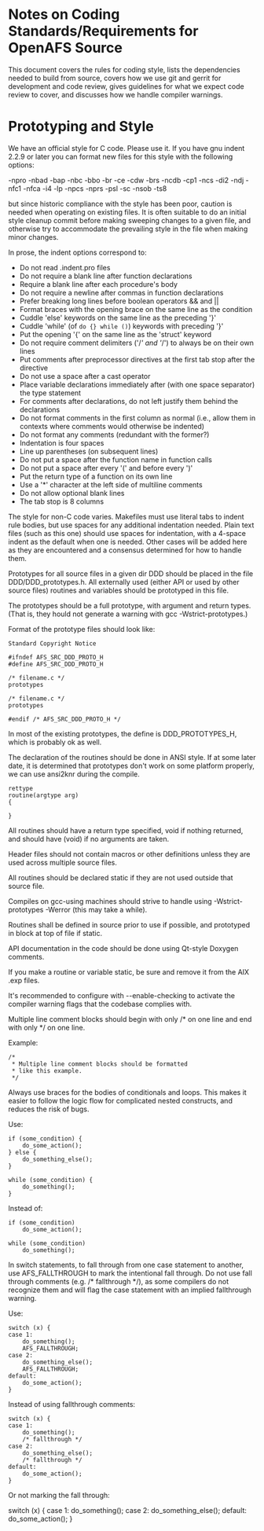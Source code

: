 Notes on Coding Standards/Requirements for OpenAFS Source
=========================================================

This document covers the rules for coding style, lists the dependencies
needed to build from source, covers how we use git and gerrit for
development and code review, gives guidelines for what we expect code
review to cover, and discusses how we handle compiler warnings.

Prototyping and Style
=====================

We have an official style for C code.  Please use it.  If you have gnu indent
2.2.9 or later you can format new files for this style with the following
options:

-npro -nbad -bap -nbc -bbo -br -ce -cdw -brs -ncdb -cp1 -ncs -di2 -ndj -nfc1
-nfca -i4 -lp -npcs -nprs -psl -sc -nsob -ts8

but since historic compliance with the style has been poor, caution is
needed when operating on existing files.  It is often suitable to do an
initial style cleanup commit before making sweeping changes to a given
file, and otherwise try to accommodate the prevailing style in the file
when making minor changes.

In prose, the indent options correspond to:

* Do not read .indent.pro files
* Do not require a blank line after function declarations
* Require a blank line after each procedure's body
* Do not require a newline after commas in function declarations
* Prefer breaking long lines before boolean operators && and ||
* Format braces with the opening brace on the same line as the condition
* Cuddle 'else' keywords on the same line as the preceding '}'
* Cuddle 'while' (of `do {} while ()`) keywords with preceding '}'
* Put the opening '{' on the same line as the 'struct' keyword
* Do not require comment delimiters ('/*' and '*/') to always be on their own
  lines
* Put comments after preprocessor directives at the first tab stop after the
  directive
* Do not use a space after a cast operator
* Place variable declarations immediately after (with one space separator) the
  type statement
* For comments after declarations, do not left justify them behind the
  declarations
* Do not format comments in the first column as normal (i.e., allow them in
  contexts where comments would otherwise be indented)
* Do not format any comments (redundant with the former?)
* Indentation is four spaces
* Line up parentheses (on subsequent lines)
* Do not put a space after the function name in function calls
* Do not put a space after every '(' and before every ')'
* Put the return type of a function on its own line
* Use a '*' character at the left side of multiline comments
* Do not allow optional blank lines
* The tab stop is 8 columns


The style for non-C code varies.  Makefiles must use literal tabs to
indent rule bodies, but use spaces for any additional indentation
needed.  Plain text files (such as this one) should use spaces for
indentation, with a 4-space indent as the default when one is needed.
Other cases will be added here as they are encountered and a consensus
determined for how to handle them.

Prototypes for all source files in a given dir DDD should be placed
in the file DDD/DDD_prototypes.h. All externally used (either API
or used by other source files) routines and variables should be
prototyped in this file.

The prototypes should be a full prototype, with argument and return
types. (That is, they hould not generate a warning with
gcc -Wstrict-prototypes.)

Format of the prototype files should look like:

	Standard Copyright Notice

	#ifndef AFS_SRC_DDD_PROTO_H
	#define AFS_SRC_DDD_PROTO_H

	/* filename.c */
	prototypes

	/* filename.c */
	prototypes

	#endif /* AFS_SRC_DDD_PROTO_H */

In most of the existing prototypes, the define is DDD_PROTOTYPES_H, which is
probably ok as well.

The declaration of the routines should be done in ANSI style. If at some
later date, it is determined that prototypes don't work on some platform
properly, we can use ansi2knr during the compile.

	rettype
	routine(argtype arg)
	{

	}

All routines should have a return type specified, void if nothing returned,
and should have (void) if no arguments are taken.

Header files should not contain macros or other definitions unless they
are used across multiple source files.

All routines should be declared static if they are not used outside that
source file.

Compiles on gcc-using machines should strive to handle using
-Wstrict-prototypes -Werror (this may take a while).

Routines shall be defined in source prior to use if possible, and
prototyped in block at top of file if static.

API documentation in the code should be done using Qt-style Doxygen
comments.

If you make a routine or variable static, be sure and remove it from
the AIX .exp files.

It's recommended to configure with --enable-checking to activate the
compiler warning flags that the codebase complies with.

Multiple line comment blocks should begin with only /* on one line and
end with only */ on one line.

Example:

	/*
	 * Multiple line comment blocks should be formatted
	 * like this example.
	 */

Always use braces for the bodies of conditionals and loops.  This makes
it easier to follow the logic flow for complicated nested constructs,
and reduces the risk of bugs.

Use:

	if (some_condition) {
	    do_some_action();
	} else {
	    do_something_else();
	}

	while (some_condition) {
	    do_something();
	}

Instead of:

	if (some_condition)
	    do_some_action();

	while (some_condition)
	    do_something();

In switch statements, to fall through from one case statement to another, use
AFS_FALLTHROUGH to mark the intentional fall through.  Do not use fall through
comments (e.g. /* fallthrough */), as some compilers do not recognize them and
will flag the case statement with an implied fallthrough warning.

Use:

    switch (x) {
    case 1:
        do_something();
        AFS_FALLTHROUGH;
    case 2:
        do_something_else();
        AFS_FALLTHROUGH;
    default:
        do_some_action();
    }

Instead of using fallthrough comments:

    switch (x) {
    case 1:
        do_something();
        /* fallthrough */
    case 2:
        do_something_else();
        /* fallthrough */
    default:
        do_some_action();
    }

Or not marking the fall through:

   switch (x) {
    case 1:
        do_something();
    case 2:
        do_something_else();
    default:
        do_some_action();
    }
